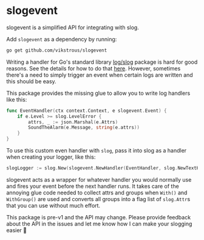 # slogevent

slogevent is a simplified API for integrating with slog.

Add `slogevent` as a dependency by running:

```sh
go get github.com/vikstrous/slogevent
```

Writing a handler for Go's standard library [log/slog](https://pkg.go.dev/log/slog) package is hard for good reasons. See the details for how to do that [here](https://golang.org/s/slog-handler-guide). However, sometimes there's a need to simply trigger an event when certain logs are written and this should be easy.

This package provides the missing glue to allow you to write log handlers like this:

```go
func EventHandler(ctx context.Context, e slogevent.Event) {
    if e.Level >= slog.LevelError {
        attrs, _ := json.Marshal(e.Attrs)
        SoundTheAlarm(e.Message, string(e.attrs))
    }
}
```

To use this custom even handler with `slog`, pass it into slog as a handler when creating your logger, like this:
```go
slogLogger := slog.New(slogevent.NewHandler(EventHandler, slog.NewTextHandler(os.Stderr, nil)))
```

slogevent acts as a wrapper for whatever handler you would normally use and fires your event before the next handler runs. It takes care of the annoying glue code needed to collect attrs and groups when `With()` and `WithGroup()` are used and converts all groups into a flag list of `slog.Attr`s that you can use without much effort.

This package is pre-v1 and the API may change. Please provide feedback about the API in the issues and let me know how I can make your slogging easier :muscle: